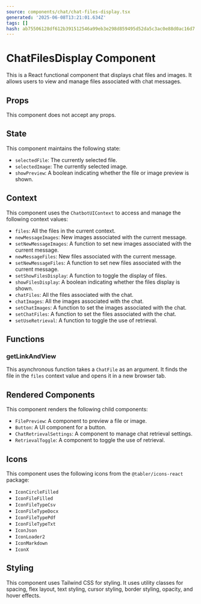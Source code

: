 ```yaml
---
source: components/chat/chat-files-display.tsx
generated: '2025-06-08T13:21:01.634Z'
tags: []
hash: ab75506128df612b391512546a99eb3e298d859495d52da5c3ac0e88d0ac16d7
---
```

# ChatFilesDisplay Component

This is a React functional component that displays chat files and images. It allows users to view and manage files associated with chat messages.

## Props

This component does not accept any props.

## State

This component maintains the following state:

- `selectedFile`: The currently selected file.
- `selectedImage`: The currently selected image.
- `showPreview`: A boolean indicating whether the file or image preview is shown.

## Context

This component uses the `ChatbotUIContext` to access and manage the following context values:

- `files`: All the files in the current context.
- `newMessageImages`: New images associated with the current message.
- `setNewMessageImages`: A function to set new images associated with the current message.
- `newMessageFiles`: New files associated with the current message.
- `setNewMessageFiles`: A function to set new files associated with the current message.
- `setShowFilesDisplay`: A function to toggle the display of files.
- `showFilesDisplay`: A boolean indicating whether the files display is shown.
- `chatFiles`: All the files associated with the chat.
- `chatImages`: All the images associated with the chat.
- `setChatImages`: A function to set the images associated with the chat.
- `setChatFiles`: A function to set the files associated with the chat.
- `setUseRetrieval`: A function to toggle the use of retrieval.

## Functions

### getLinkAndView

This asynchronous function takes a `ChatFile` as an argument. It finds the file in the `files` context value and opens it in a new browser tab.

## Rendered Components

This component renders the following child components:

- `FilePreview`: A component to preview a file or image.
- `Button`: A UI component for a button.
- `ChatRetrievalSettings`: A component to manage chat retrieval settings.
- `RetrievalToggle`: A component to toggle the use of retrieval.

## Icons

This component uses the following icons from the `@tabler/icons-react` package:

- `IconCircleFilled`
- `IconFileFilled`
- `IconFileTypeCsv`
- `IconFileTypeDocx`
- `IconFileTypePdf`
- `IconFileTypeTxt`
- `IconJson`
- `IconLoader2`
- `IconMarkdown`
- `IconX`

## Styling

This component uses Tailwind CSS for styling. It uses utility classes for spacing, flex layout, text styling, cursor styling, border styling, opacity, and hover effects.
